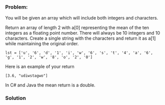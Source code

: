 ### Problem:
<p>You will be given an array which will include both integers and characters. </p>
<p>Return an array of length 2 with a[0] representing the mean of the ten integers as a floating point number. There will always be 10 integers and 10 characters. Create a single string with the characters and return it as a[1] while maintaining the original order.</p>
<pre><code>lst = [&apos;u&apos;, &apos;6&apos;, &apos;d&apos;, &apos;1&apos;, &apos;i&apos;, &apos;w&apos;, &apos;6&apos;, &apos;s&apos;, &apos;t&apos;, &apos;4&apos;, &apos;a&apos;, &apos;6&apos;, &apos;g&apos;, &apos;1&apos;, &apos;2&apos;, &apos;w&apos;, &apos;8&apos;, &apos;o&apos;, &apos;2&apos;, &apos;0&apos;]</code></pre><p>Here is an example of your return </p>
<pre><code>[3.6, &quot;udiwstagwo&quot;]</code></pre><p>In C# and Java the mean return is a double. </p>

### Solution